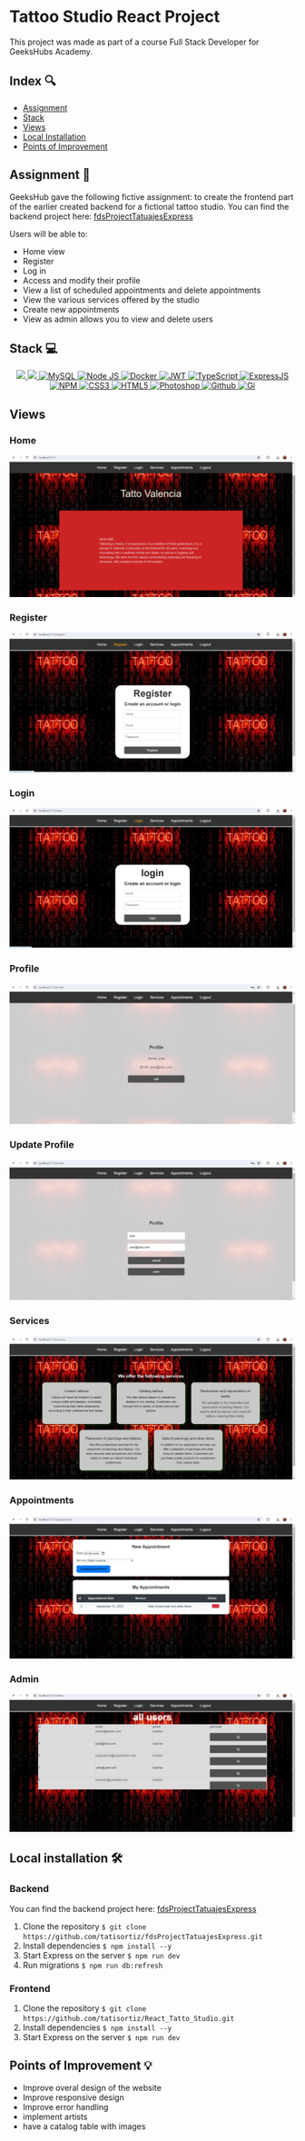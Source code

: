 # Tattoo Studio React Project

This project was made as part of a course Full Stack Developer for GeeksHubs Academy.

## Index 🔍

- [Assignment](#assignment-)
- [Stack](#stack)
- [Views](#views)
- [Local Installation](#local-installation-️)
- [Points of Improvement](#points-of-improvement)

## Assignment 📝

GeeksHub gave the following fictive assignment: to create the frontend part of the earlier created backend for a fictional tattoo studio. You can find the backend project here: [fdsProjectTatuajesExpress](https://github.com/tatisortiz/fdsProjectTatuajesExpress.git)

Users will be able to:

- Home view
- Register
- Log in
- Access and modify their profile
- View a list of scheduled appointments and delete appointments
- View the various services offered by the studio
- Create new appointments
- View as admin allows you to view and delete users


## Stack 💻

<div align="center">
<a href="https://www.reactjs.com/">
    <img src= "https://img.shields.io/badge/React-20232A?style=for-the-badge&logo=react&logoColor=61DAFB"/>
</a>
<a href="https://developer.mozilla.org/es/docs/Web/JavaScript">
    <img src= "https://img.shields.io/badge/javascipt-EFD81D?style=for-the-badge&logo=javascript&logoColor=black"/>
</a>
</a>
<a href="">
    <img src="https://img.shields.io/badge/MySQL-4479A1?style=for-the-badge&logo=mysql&logoColor=white" alt="MySQL" />
</a>
<a href="https://nodejs.org/es/">
    <img src= "https://img.shields.io/badge/node.js-026E00?style=for-the-badge&logo=node.js&logoColor=white" alt="Node JS"/>
</a>
<a href="">
<img src="https://img.shields.io/badge/Docker-2496ED?style=for-the-badge&logo=docker&logoColor=white" alt="Docker" />
</a>
<a href="">
    <img src="https://img.shields.io/badge/JWT-000000?style=for-the-badge&logo=JSON%20web%20tokens&logoColor=white" alt="JWT" />
</a>
<a href="">
    <img src="https://img.shields.io/badge/bcrypt-3178C6?style=for-the-badge&" alt="TypeScript" />
</a>
<a href="">
    <img src="https://img.shields.io/badge/Express%20js-000000?style=for-the-badge&logo=express&logoColor=white" alt="ExpressJS" />
</a>
<a href="">
    <img src="https://img.shields.io/badge/npm-CB3837?style=for-the-badge&logo=npm&logoColor=white" alt="NPM" />
</a>
<a href="">
    <img src="https://img.shields.io/badge/CSS3-1572B6?style=for-the-badge&logo=css3&logoColor=white" alt="CSS3" />
</a>
<a href="">
    <img src="https://img.shields.io/badge/HTML5-E34F26?style=for-the-badge&logo=html5&logoColor=white" alt="HTML5" />
</a>
<a href="">
    <img src="https://img.shields.io/badge/Adobe%20Photoshop-31A8FF?style=for-the-badge&logo=Adobe%20Photoshop&logoColor=black" alt="Photoshop" />
</a>
<a href="">
    <img src="https://img.shields.io/badge/GitHub-100000?style=for-the-badge&logo=github&logoColor=white" alt="Github" />
</a>
<a href="">
    <img src="https://img.shields.io/badge/GIT-E44C30?style=for-the-badge&logo=git&logoColor=white" alt="Gi" />
</a>
 </div>

 ## Views
 ### Home
 <img src="./img/Captura de pantalla (58).png">

 
### Register
<img src ="./img/captura de pantalla (56).png">


### Login 
<img src ="./img/captura de pantalla (57).png">


### Profile
<img src ="./img/captura de pantalla (59).png">

### Update Profile
<img src ="./img/captura de pantalla (60).png">


### Services
<img src ="./img/captura de pantalla (55).png">

### Appointments
<img src ="./img/captura de pantalla (54).png">


### Admin
<img src ="./img/captura de pantalla (61).png">



## Local installation 🛠️

### Backend

You can find the backend project here: [fdsProjectTatuajesExpress](https://github.com/tatisortiz/fdsProjectTatuajesExpress.git)


1. Clone the repository
   `$ git clone https://github.com/tatisortiz/fdsProjectTatuajesExpress.git`
2. Install dependencies
   `$ npm install --y`
3. Start Express on the server
   `$ npm run dev`
4. Run migrations
   `$ npm run db:refresh`

### Frontend

1. Clone the repository
   `$ git clone https://github.com/tatisortiz/React_Tatto_Studio.git`
2. Install dependencies
   `$ npm install --y`
3. Start Express on the server
   `$ npm run dev`

## Points of Improvement 💡

- Improve overal design of the website
- Improve responsive design
- Improve error handling
- implement artists
- have a catalog table with images